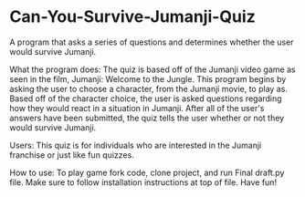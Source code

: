 # Can-You-Survive-Jumanji-Quiz
A program that asks a series of questions and determines whether the user would survive Jumanji.

What the program does: The quiz is based off of the Jumanji video game as seen in the film, Jumanji: Welcome to the Jungle. This program begins by asking the user to choose a character, from the Jumanji movie, to play as. Based off of the character choice, the user is asked questions regarding how they would react in a situation in Jumanji. After all of the user's answers have been submitted, the quiz tells the user whether or not they would survive Jumanji.

Users: This quiz is for individuals who are interested in the Jumanji franchise or just like fun quizzes.

How to use: To play game fork code, clone project, and run Final draft.py file. Make sure to follow installation instructions at top of file. Have fun!
